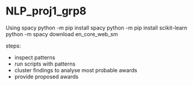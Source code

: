 # NLP_proj1_grp8

Using spacy
python -m pip install spacy
python -m pip install scikit-learn
python -m spacy download en_core_web_sm

steps:

- inspect patterns
- run scripts with patterns
- cluster findings to analyse most probable awards
- provide proposed awards